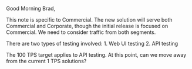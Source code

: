 Good Morning Brad,

This note is specific to Commercial. The new solution will serve both Commercial and Corporate, though the initial release is focused on Commercial. We need to consider traffic from both segments.

There are two types of testing involved:
	1.	Web UI testing
	2.	API testing

The 100 TPS target applies to API testing. At this point, can we move away from the current 1 TPS solutions?